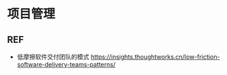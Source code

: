 # 项目管理

## REF
* 低摩擦软件交付团队的模式 https://insights.thoughtworks.cn/low-friction-software-delivery-teams-patterns/